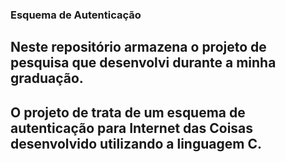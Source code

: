 ### Esquema de Autenticação

## Neste repositório armazena o projeto de pesquisa que desenvolvi durante a minha graduação.

## O projeto de trata de um esquema de autenticação para Internet das Coisas desenvolvido utilizando a linguagem C.
